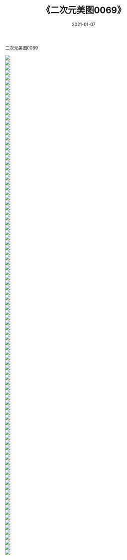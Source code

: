 ﻿---
layout: post
title:  《二次元美图0069》
date:   2021-01-07
img: http://imgx.orgx.ga/二次元/2021/二次元美图0069/000.jpg
categories: [美女, 清纯, 唯美]
---

二次元美图0069

 ![](http://imgx.orgx.ga/二次元/2021/二次元美图0069/001.jpg) <br>![](http://imgx.orgx.ga/二次元/2021/二次元美图0069/002.jpg) <br>![](http://imgx.orgx.ga/二次元/2021/二次元美图0069/003.jpg) <br>![](http://imgx.orgx.ga/二次元/2021/二次元美图0069/004.jpg) <br>![](http://imgx.orgx.ga/二次元/2021/二次元美图0069/005.jpg) <br>![](http://imgx.orgx.ga/二次元/2021/二次元美图0069/006.jpg) <br>![](http://imgx.orgx.ga/二次元/2021/二次元美图0069/007.jpg) <br>![](http://imgx.orgx.ga/二次元/2021/二次元美图0069/008.jpg) <br>![](http://imgx.orgx.ga/二次元/2021/二次元美图0069/009.jpg) <br>![](http://imgx.orgx.ga/二次元/2021/二次元美图0069/010.jpg) <br>![](http://imgx.orgx.ga/二次元/2021/二次元美图0069/011.jpg) <br>![](http://imgx.orgx.ga/二次元/2021/二次元美图0069/012.jpg) <br>![](http://imgx.orgx.ga/二次元/2021/二次元美图0069/013.jpg) <br>![](http://imgx.orgx.ga/二次元/2021/二次元美图0069/014.jpg) <br>![](http://imgx.orgx.ga/二次元/2021/二次元美图0069/015.jpg) <br>![](http://imgx.orgx.ga/二次元/2021/二次元美图0069/016.jpg) <br>![](http://imgx.orgx.ga/二次元/2021/二次元美图0069/017.jpg) <br>![](http://imgx.orgx.ga/二次元/2021/二次元美图0069/018.jpg) <br>![](http://imgx.orgx.ga/二次元/2021/二次元美图0069/019.jpg) <br>![](http://imgx.orgx.ga/二次元/2021/二次元美图0069/020.jpg) <br>![](http://imgx.orgx.ga/二次元/2021/二次元美图0069/021.jpg) <br>![](http://imgx.orgx.ga/二次元/2021/二次元美图0069/022.jpg) <br>![](http://imgx.orgx.ga/二次元/2021/二次元美图0069/023.jpg) <br>![](http://imgx.orgx.ga/二次元/2021/二次元美图0069/024.jpg) <br>![](http://imgx.orgx.ga/二次元/2021/二次元美图0069/025.jpg) <br>![](http://imgx.orgx.ga/二次元/2021/二次元美图0069/026.jpg) <br>![](http://imgx.orgx.ga/二次元/2021/二次元美图0069/027.jpg) <br>![](http://imgx.orgx.ga/二次元/2021/二次元美图0069/028.jpg) <br>![](http://imgx.orgx.ga/二次元/2021/二次元美图0069/029.jpg) <br>![](http://imgx.orgx.ga/二次元/2021/二次元美图0069/030.jpg) <br>![](http://imgx.orgx.ga/二次元/2021/二次元美图0069/031.jpg) <br>![](http://imgx.orgx.ga/二次元/2021/二次元美图0069/032.jpg) <br>![](http://imgx.orgx.ga/二次元/2021/二次元美图0069/033.jpg) <br>![](http://imgx.orgx.ga/二次元/2021/二次元美图0069/034.jpg) <br>![](http://imgx.orgx.ga/二次元/2021/二次元美图0069/035.jpg) <br>![](http://imgx.orgx.ga/二次元/2021/二次元美图0069/036.jpg) <br>![](http://imgx.orgx.ga/二次元/2021/二次元美图0069/037.jpg) <br>![](http://imgx.orgx.ga/二次元/2021/二次元美图0069/038.jpg) <br>![](http://imgx.orgx.ga/二次元/2021/二次元美图0069/039.jpg) <br>![](http://imgx.orgx.ga/二次元/2021/二次元美图0069/040.jpg) <br>![](http://imgx.orgx.ga/二次元/2021/二次元美图0069/041.jpg) <br>![](http://imgx.orgx.ga/二次元/2021/二次元美图0069/042.jpg) <br>![](http://imgx.orgx.ga/二次元/2021/二次元美图0069/043.jpg) <br>![](http://imgx.orgx.ga/二次元/2021/二次元美图0069/044.jpg) <br>![](http://imgx.orgx.ga/二次元/2021/二次元美图0069/045.jpg) <br>![](http://imgx.orgx.ga/二次元/2021/二次元美图0069/046.jpg) <br>![](http://imgx.orgx.ga/二次元/2021/二次元美图0069/047.jpg) <br>![](http://imgx.orgx.ga/二次元/2021/二次元美图0069/048.jpg) <br>![](http://imgx.orgx.ga/二次元/2021/二次元美图0069/049.jpg) <br>![](http://imgx.orgx.ga/二次元/2021/二次元美图0069/050.jpg) <br>![](http://imgx.orgx.ga/二次元/2021/二次元美图0069/051.jpg) <br>![](http://imgx.orgx.ga/二次元/2021/二次元美图0069/052.jpg) <br>![](http://imgx.orgx.ga/二次元/2021/二次元美图0069/053.jpg) <br>![](http://imgx.orgx.ga/二次元/2021/二次元美图0069/054.jpg) <br>![](http://imgx.orgx.ga/二次元/2021/二次元美图0069/055.jpg) <br>![](http://imgx.orgx.ga/二次元/2021/二次元美图0069/056.jpg) <br>![](http://imgx.orgx.ga/二次元/2021/二次元美图0069/057.jpg) <br>![](http://imgx.orgx.ga/二次元/2021/二次元美图0069/058.jpg) <br>![](http://imgx.orgx.ga/二次元/2021/二次元美图0069/059.jpg) <br>![](http://imgx.orgx.ga/二次元/2021/二次元美图0069/060.jpg) <br>![](http://imgx.orgx.ga/二次元/2021/二次元美图0069/061.jpg) <br>![](http://imgx.orgx.ga/二次元/2021/二次元美图0069/062.jpg) <br>![](http://imgx.orgx.ga/二次元/2021/二次元美图0069/063.jpg) <br>![](http://imgx.orgx.ga/二次元/2021/二次元美图0069/064.jpg) <br>![](http://imgx.orgx.ga/二次元/2021/二次元美图0069/065.jpg) <br>![](http://imgx.orgx.ga/二次元/2021/二次元美图0069/066.jpg) <br>![](http://imgx.orgx.ga/二次元/2021/二次元美图0069/067.jpg) <br>![](http://imgx.orgx.ga/二次元/2021/二次元美图0069/068.jpg) <br>![](http://imgx.orgx.ga/二次元/2021/二次元美图0069/069.jpg) <br>![](http://imgx.orgx.ga/二次元/2021/二次元美图0069/070.jpg) <br>![](http://imgx.orgx.ga/二次元/2021/二次元美图0069/071.jpg) <br>![](http://imgx.orgx.ga/二次元/2021/二次元美图0069/072.jpg) <br>![](http://imgx.orgx.ga/二次元/2021/二次元美图0069/073.jpg) <br>![](http://imgx.orgx.ga/二次元/2021/二次元美图0069/074.jpg) <br>![](http://imgx.orgx.ga/二次元/2021/二次元美图0069/075.jpg) <br>![](http://imgx.orgx.ga/二次元/2021/二次元美图0069/076.jpg) <br>![](http://imgx.orgx.ga/二次元/2021/二次元美图0069/077.jpg) <br>![](http://imgx.orgx.ga/二次元/2021/二次元美图0069/078.jpg) <br>![](http://imgx.orgx.ga/二次元/2021/二次元美图0069/079.jpg) <br>![](http://imgx.orgx.ga/二次元/2021/二次元美图0069/080.jpg) <br>![](http://imgx.orgx.ga/二次元/2021/二次元美图0069/081.jpg) <br>![](http://imgx.orgx.ga/二次元/2021/二次元美图0069/082.jpg) <br>![](http://imgx.orgx.ga/二次元/2021/二次元美图0069/083.jpg) <br>![](http://imgx.orgx.ga/二次元/2021/二次元美图0069/084.jpg) <br>![](http://imgx.orgx.ga/二次元/2021/二次元美图0069/085.jpg) <br>![](http://imgx.orgx.ga/二次元/2021/二次元美图0069/086.jpg) <br>![](http://imgx.orgx.ga/二次元/2021/二次元美图0069/087.jpg) <br>![](http://imgx.orgx.ga/二次元/2021/二次元美图0069/088.jpg) <br>![](http://imgx.orgx.ga/二次元/2021/二次元美图0069/089.jpg) <br>![](http://imgx.orgx.ga/二次元/2021/二次元美图0069/090.jpg) <br>![](http://imgx.orgx.ga/二次元/2021/二次元美图0069/091.jpg) <br>![](http://imgx.orgx.ga/二次元/2021/二次元美图0069/092.jpg) <br>![](http://imgx.orgx.ga/二次元/2021/二次元美图0069/093.jpg) <br>![](http://imgx.orgx.ga/二次元/2021/二次元美图0069/094.jpg) <br>![](http://imgx.orgx.ga/二次元/2021/二次元美图0069/095.jpg) <br>![](http://imgx.orgx.ga/二次元/2021/二次元美图0069/096.jpg) <br>![](http://imgx.orgx.ga/二次元/2021/二次元美图0069/097.jpg) <br>![](http://imgx.orgx.ga/二次元/2021/二次元美图0069/098.jpg) <br>![](http://imgx.orgx.ga/二次元/2021/二次元美图0069/099.jpg) <br>![](http://imgx.orgx.ga/二次元/2021/二次元美图0069/100.jpg) <br>